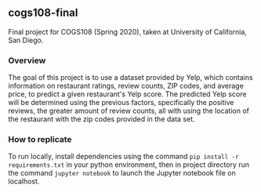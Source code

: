 ## cogs108-final
Final project for COGS108 (Spring 2020), taken at University of California, San Diego.

### Overview
The goal of this project is to use a dataset provided by Yelp, which contains information on restaurant ratings, review counts, ZIP codes, and average price, to predict a given restaurant's Yelp score. The predicted Yelp score will be determined using the previous factors, specifically the positive reviews, the greater amount of review counts, all with using the location of the restaurant with the zip codes provided in the data set.

### How to replicate
To run locally, install dependencies using the command `pip install -r requirements.txt` in your python environment, then in project directory run the command `jupyter notebook` to launch the Jupyter notebook file on localhost.
